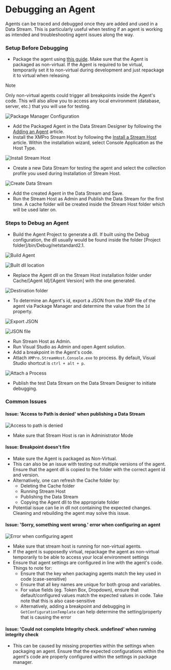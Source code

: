 # Debugging an Agent

Agents can be traced and debugged once they are added and used in a Data Stream. This is particularly useful when testing if an agent is working as intended and troubleshooting agent issues along the way.

### Setup Before Debugging

* Package the agent using [this guide](packaging-agents.md). Make sure that the Agent is packaged as non-virtual. If the Agent is required to be virtual, temporarily set it to non-virtual during development and just repackage it to virtual when releasing.

> [!NOTE]
> Only non-virtual agents could trigger all breakpoints inside the Agent's code. This will also allow you to access any local environment (database, server, etc.) that you will use for testing.

![Package Manager Configuration](images/debugging-package-manager.png)

* Add the Packaged Agent in the Data Stream Designer by following the [Adding an Agent](manage-agents.md#adding-an-agent) article.
* Install the XMPro Stream Host by following the [Install a Stream Host](../stream-host.md#how-to-install-a-stream-host) article. Within the installation wizard, select Console Application as the Host Type.

![Install Stream Host](images/debugging-install-stream-host.png)

* Create a new Data Stream for testing the agent and select the collection profile you used during Installation of Stream Host.

![Create Data Stream](images/debugging-create-data-stream.png)

* Add the created Agent in the Data Stream and Save.
* Run the Stream Host as Admin and Publish the Data Stream for the first time. A cache folder will be created inside the Stream Host folder which will be used later on.

### Steps to Debug an Agent

* Build the Agent Project to generate a dll. If built using the Debug configuration, the dll usually would be found inside the folder \[Project folder]/bin/Debug/netstandard2.1.

![Build Agent](images/debugging-build-agent.png)

![Built dll location](images/debugging-built-dll.png)

* Replace the Agent dll on the Stream Host installation folder under Cache/\[Agent Id]/\[Agent Version] with the one generated.

![Destination folder](images/debugging-destination-folder.png)

* To determine an Agent's id, export a JSON from the XMP file of the agent via Package Manager and determine the value from the `Id` property.

![Export JSON](images/debugging-export-json.png)

![JSON file](images/debugging-json-file.png)

* Run Stream Host as Admin.
* Run Visual Studio as Admin and open Agent solution.
* Add a breakpoint in the Agent's code.
* Attach `XMPro.StreamHost.Console.exe` to process. By default, Visual Studio shortcut is `ctrl + alt + p`.

![Attach a Process](images/debugging-attach-process.png)

* Publish the test Data Stream on the Data Stream Designer to initiate debugging.

### Common Issues

#### Issue: 'Access to Path is denied' when publishing a Data Stream

![Access to path is denied](images/debugging-access-denied.png)

* Make sure that Stream Host is ran in Administrator Mode

#### Issue: Breakpoint doesn't fire

* Make sure the Agent is packaged as Non-Virtual.
* This can also be an issue with testing out multiple versions of the agent. Ensure that the agent dll is copied to the folder with the correct agent id and version.
* Alternatively, one can refresh the Cache folder by:
  * Deleting the Cache folder
  * Running Stream Host
  * Publishing the Data Stream
  * Copying the Agent dll to the appropriate folder
* Potential issue can lie in dll not containing the expected changes. Cleaning and rebuilding the agent may solve this issue.

#### Issue: 'Sorry, something went wrong.' error when configuring an agent

![Error when configuring agent](images/debugging-error-configuring.png)

* Make sure that stream host is running for non-virtual agents.
* If the agent is supposedly virtual, repackage the agent as non-virtual temporarily to be able to access your local environment settings
* Ensure that agent settings are configured in line with the agent's code. Things to note for:
  * Ensure that the key when packaging agents match the key used in code (case-sensitive)
  * Ensure that all key names are unique for both group and variables.
  * For value fields (eg. Token Box, Dropdown), ensure that default/configured values match the expected values in code. Take note that this is also case-sensitive
  * Alternatively, adding a breakpoint and debugging in `GetConfigurationTemplate` can help determine the setting/property that is causing the error

#### Issue: 'Could not complete Integrity check. undefined' when running integrity check

* This can be caused by missing properties within the settings when packaging an agent. Ensure that the expected configurations within the agent's code are properly configured within the settings in package manager.
